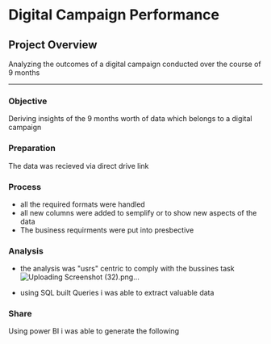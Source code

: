# Digital Campaign Performance
## Project Overview

Analyzing the outcomes of a digital campaign conducted over the course of 9 months 

---

### Objective 

Deriving insights of the 9 months worth of data which belongs to a digital campaign

### Preparation

The data was recieved via direct drive link

### Process

- all the required formats were handled
- all new columns were added to semplify or to show new aspects of the data
- The business requirments were put into presbective

### Analysis

- the analysis was "usrs" centric to comply with the bussines task![Uploading Screenshot (32).png…]()

- using SQL built Queries i was able to extract valuable data

### Share

Using power BI i was able to generate the following

